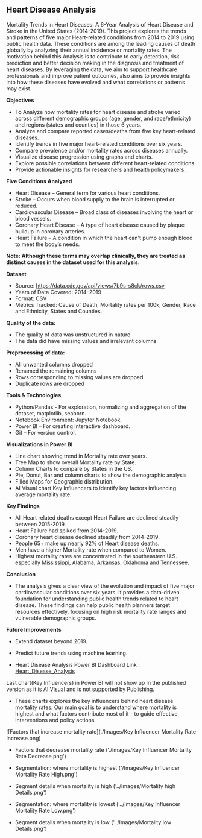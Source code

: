 ## Heart Disease Analysis

Mortality Trends in Heart Diseases: A 6-Year Analysis of Heart Disease and Stroke in the United States (2014-2019).
This project explores the trends and patterns of five major Heart-related conditions from 2014 to 2019 using public health data. These conditions are among the leading causes of death globally by analyzing their annual incidence or mortality rates.
The motivation behind this Analysis is to contribute to early detection, risk prediction and better decision making in the diagnosis and treatment of heart diseases. By leveraging the data, we aim to support healthcare professionals and improve patient outcomes, also aims to provide insights into how these diseases have evolved and what correlations or patterns may exist.


**Objectives** 
* To Analyze how mortality rates for heart disease and stroke varied across different demographic groups (age, gender, and race/ethnicity) and regions (states and counties) in those 6 years.
* Analyze and compare reported cases/deaths from five key heart-related diseases.
* Identify trends in five major heart-related conditions over six years.
* Compare prevalence and/or mortality rates across diseases annually.
* Visualize disease progression using graphs and charts.
* Explore possible correlations between different heart-related conditions.
* Provide actionable insights for researchers and health policymakers.

**Five Conditions Analyzed**

* Heart Disease – General term for various heart conditions.
* Stroke – Occurs when blood supply to the brain is interrupted or reduced.
* Cardiovascular Disease – Broad class of diseases involving the heart or blood vessels.
* Coronary Heart Disease – A type of heart disease caused by plaque buildup in coronary arteries.
* Heart Failure – A condition in which the heart can't pump enough blood to meet the body’s needs.

**Note: Although these terms may overlap clinically, they are treated as distinct causes in the dataset used for this analysis.**

**Dataset**

* Source: https://data.cdc.gov/api/views/7b9s-s8ck/rows.csv
* Years of Data Covered: 2014–2019
* Format: CSV
* Metrics Tracked: Cause of Death, Mortality rates per 100k, Gender, Race and Ethnicity, States and Counties.

**Quality of the data:** 
* The quality of data was unstructured in nature
* The data did have missing values and irrelevant columns

**Preprocessing of data:**
* All unwanted columns dropped
* Renamed the remaining columns
* Rows corresponding to missing values are dropped
* Duplicate rows are dropped

**Tools & Technologies**

* Python/Pandas - For exploration, normalizing and aggregation of the dataset, matplotlib, seaborn.
* Notebook Environment: Jupyter Notebook.
* Power BI – For creating Interactive dashboard.
* Git – For version control.

**Visualizations in Power BI**

* Line chart showing trend in Mortality rate over years.
* Tree Map to show overall Mortality rate by State.
* Column Charts to compare by States in the US.
* Pie, Donut, Bar and column charts to show the demographic analysis
* Filled Maps for Geographic distribution.
* AI Visual chart Key Influencers to identify key factors influencing average mortality rate.

**Key Findings**

* All Heart related deaths except Heart Failure are declined steadily between 2015-2019.
* Heart Failure had spiked from 2014-2019.
* Coronary heart disease declined steadily from 2014-2019.
* People 65+ make up nearly 92% of Heart disease deaths.
* Men have a higher Mortality rate when compared to Women.
* Highest mortality rates are concentrated in the southeastern U.S. especially Mississippi, Alabama, Arkansas, Oklahoma and Tennessee.

**Conclusion**

* The analysis gives a clear view of the evolution and impact of five major cardiovascular conditions over six years. It provides a data-driven foundation for understanding public health trends related to heart disease. These findings can help public health planners target resources effectively, focusing on high risk mortality rate ranges and vulnerable demographic groups.

**Future Improvements**

* Extend dataset beyond 2019.
* Predict future trends using machine learning.

* Heart Disease Analysis Power BI Dashboard Link : <a href ="https://app.powerbi.com/view?r=eyJrIjoiYzJjODBkMzctNDkwYi00NjdhLWIzMDAtMzk4OWI3ODc5YTZlIiwidCI6IjEwMWRhNTg3LTE4NDMtNGY1Mi04YjhhLTE3YjA2OWM2NmQzMyIsImMiOjJ9" >Heart_Disease_Analysis</a>

Last chart(Key Influencers) in Power BI will not show up in the published version as it is AI Visual and is not supported by Publishing.

* These charts explores the key influencers behind heart disease mortality rates. Our main goal is to understand where mortality is highest and what factors contribute most of it - to guide effective interventions and policy actions.

 ![Factors that increase mortality rate](./Images/Key Influencer Mortality Rate Increase.png)

* Factors that decrease mortality rate
('./Images/Key Influencer Mortality Rate Decrease.png')

* Segmentation: where mortality is highest
('/Images/Key Influencer Mortality Rate High.png')

* Segment details when mortality is high
 ('../Images/Mortality high Details.png')

*  Segmentation: where mortality is lowest
('../Images/Key Influencer Mortality Rate Low.png')

* Segment details when mortality is low
 ('../Images/Mortality low Details.png')




